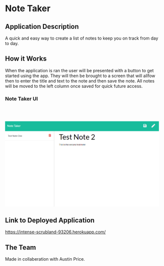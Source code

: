 # Note Taker

## Application Description

A quick and easy way to create a list of notes to keep you on track from day to day.

## How it Works

When the application is ran the user will be presented with a button to get started using the app. They will then be brought to a screen that will allfow then to enter the title and text to the note and then save the note. All notes will be moved to the left column once saved for quick future access.

### Note Taker UI

</br>
</br>

![Note Taker UI](https://github.com/njderenne/Note_Taker/blob/main/images/Task-Entering.PNG?raw=true)

## Link to Deployed Application

https://intense-scrubland-93206.herokuapp.com/

## The Team

Made in collaberation with Austin Price.
